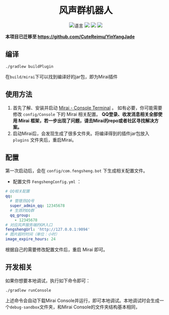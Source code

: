 <div align="center">

# 风声群机器人

![](https://img.shields.io/github/languages/top/CuteReimu/fengsheng-bot "语言")
[![](https://img.shields.io/github/actions/workflow/status/CuteReimu/fengsheng-bot/build.yml?branch=master)](https://github.com/CuteReimu/fengsheng-bot/actions/workflows/build.yml "代码分析")
[![](https://img.shields.io/github/contributors/CuteReimu/fengsheng-bot)](https://github.com/CuteReimu/fengsheng-bot/graphs/contributors "贡献者")
[![](https://img.shields.io/github/license/CuteReimu/fengsheng-bot)](https://github.com/CuteReimu/fengsheng-bot/blob/master/LICENSE "许可协议")
</div>

**本项目已迁移至 https://github.com/CuteReimu/YinYangJade**

## 编译

```shell
./gradlew buildPlugin
```

在`build/mirai`下可以找到编译好的jar包，即为Mirai插件

## 使用方法

1. 首先了解、安装并启动 [Mirai - Console Terminal](https://github.com/mamoe/mirai/blob/dev/docs/ConsoleTerminal.md) 。
   如有必要，你可能需要修改 `config/Console` 下的 Mirai 相关配置。
   **QQ登录、收发消息相关全部使用 Mirai 框架，若一步出现了问题，请去Mirai的repo或者社区寻找解决方案。**
2. 启动Mirai后，会发现生成了很多文件夹。将编译得到的插件jar包放入 `plugins` 文件夹后，重启Mirai。

## 配置

第一次启动后，会在 `config/com.fengsheng.bot` 下生成相关配置文件。

* 配置文件 `FengshengConfig.yml` ：

```yaml
# QQ相关配置
qq:
  # 管理员QQ号
  super_admin_qq: 12345678
  # 生效的QQ群
  qq_group: 
    - 12345678
# 对应风声服务端的GM入口
fengshengUrl: 'http://127.0.0.1:9094'
# 图片超时时间（单位：小时）
image_expire_hours: 24
```

根据自己的需要修改配置文件后，重启 Mirai 即可。


## 开发相关

如果你想要本地调试，执行如下命令即可：

```shell
./gradlew runConsole
```

上述命令会自动下载Mirai Console并运行，即可本地调试。本地调试时会生成一个`debug-sandbox`文件夹，和Mirai Console的文件夹结构基本相同，
